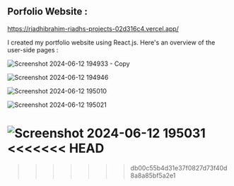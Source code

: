 ## Porfolio Website :

https://riadhibrahim-riadhs-projects-02d316c4.vercel.app/

I created my portfolio website using React.js. Here's an overview of the user-side pages :


![Screenshot 2024-06-12 194933 - Copy](https://github.com/Riadh-Ibrahim/My-Portfolio-website/assets/110717872/02092c43-a7b5-4cb5-8f18-bfb31a9085a6)


![Screenshot 2024-06-12 194946](https://github.com/Riadh-Ibrahim/My-Portfolio-website/assets/110717872/7fc00cd7-220c-4073-b486-100e701bbf22)


![Screenshot 2024-06-12 195010](https://github.com/Riadh-Ibrahim/My-Portfolio-website/assets/110717872/110f5ade-2a29-40d0-a034-52c5f6560c51)


![Screenshot 2024-06-12 195021](https://github.com/Riadh-Ibrahim/My-Portfolio-website/assets/110717872/d6e79faf-3d67-459c-a0e0-ff90ee06de59)


![Screenshot 2024-06-12 195031](https://github.com/Riadh-Ibrahim/My-Portfolio-website/assets/110717872/0b604dc9-8bf5-41f5-bb14-bbeae8067ee6)
<<<<<<< HEAD
=======

>>>>>>> db00c55b4d31e37f0827d73f40d8a8a85bf5a2e1
